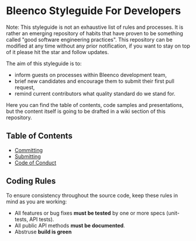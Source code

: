 # Bleenco Styleguide For Developers

Note: This styleguide is not an exhaustive list of rules and processes. It is rather an emerging repository of habits that have proven to be something called "good software engineering practices". This repository can be modified at any time without any prior notification, if you want to stay on top of it please hit the star and follow updates.

The aim of this styleguide is to:
* inform guests on processes within Bleenco development team,
* brief new candidates and encourage them to submit their first pull request,
* remind current contributors what quality standard do we stand for.

Here you can find the table of contents, code samples and presentations, but the content itself is going to be drafted in a wiki section of this repository.

## Table of Contents

- [Committing](COMMITTING.md)
- [Submitting](SUBMITTING.md)
- [Code of Conduct](https://github.com/bleenco/code-of-conduct/blob/master/CODE_OF_CONDUCT.md)

## <a name="rules"></a> Coding Rules
To ensure consistency throughout the source code, keep these rules in mind as you are working:

* All features or bug fixes **must be tested** by one or more specs (unit-tests, API tests).
* All public API methods **must be documented**.
* Abstruse **build is green**
